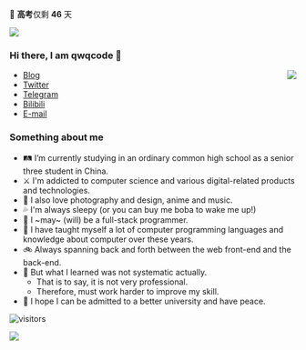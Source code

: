 <gk>🎐 <b>高考</b>仅剩 <b>46</b> 天</gk>

![](https://user-images.githubusercontent.com/22412567/89914023-fb3a6e80-dc26-11ea-82ba-5ed80e2ffb69.jpg)

### Hi there, I am qwqcode 👋

<img src="https://github-readme-stats.mrdulin.vercel.app/api?username=qwqcode&count_private=true&show_icons=true&hide_border=true&icon_color=586069&title_color=0366d6" align="right">

- [Blog](https://qwqaq.com/)
- [Twitter](https://twitter.com/qwqcode)
- [Telegram](https://t.me/qwqcode)
- [Bilibili](https://space.bilibili.com/9124283)
- [E-mail](mailto:qwqcode@gmail.com)

### Something about me

- 🛤 I’m currently studying in an ordinary common high school as a senior three student in China.
- ⚔️ I'm addicted to computer science and various digital-related products and technologies.
- 🌅 I also love photography and design, anime and music.
- 💦 I'm always sleepy (or you can buy me boba to wake me up!)
- 🥪 I ~may~ (will) be a full-stack programmer.
- 👀 I have taught myself a lot of computer programming languages and knowledge about computer over these years.
- 🚲 Always spanning back and forth between the web front-end and the back-end.
- 🌚 But what I learned was not systematic actually.
  - That is to say, it is not very professional.
  - Therefore, must work harder to improve my skill.
- 🎐 I hope I can be admitted to a better university and have peace.

![visitors](https://visitor-badge.laobi.icu/badge?page_id=qwqcode.visitor-badge)

<p><img align="left" src="https://github-readme-stats.vercel.app/api/top-langs?username=qwqcode&show_icons=true&locale=en&layout=compact&hide=html&langs_count=20" /></p>
